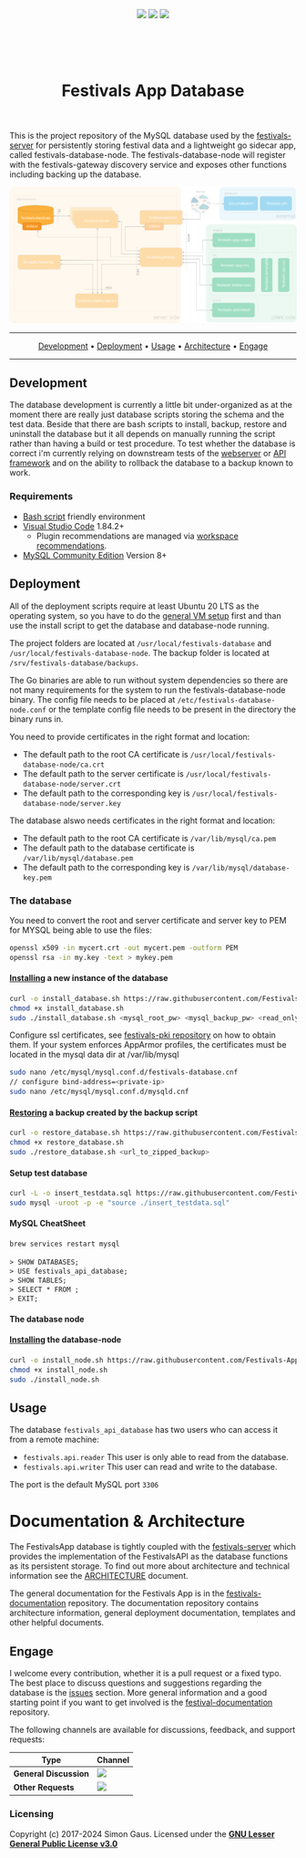 <p align="center">
   <a href="https://github.com/Festivals-App/festivals-database/commits/" title="Last Commit"><img src="https://img.shields.io/github/last-commit/Festivals-App/festivals-database?style=flat"></a>
   <a href="https://github.com/festivals-app/festivals-database/issues" title="Open Issues"><img src="https://img.shields.io/github/issues/festivals-app/festivals-database?style=flat"></a>
   <a href="./LICENSE" title="License"><img src="https://img.shields.io/github/license/festivals-app/festivals-database.svg"></a>
</p>

<h1 align="center">
    <br/><br/>
    Festivals App Database
    <br/><br/>
</h1>

This is the project repository of the MySQL database used by the [festivals-server](https://github.com/festivals-app/festivals-server) for persistently storing festival data
and a lightweight go sidecar app, called festivals-database-node. The festivals-database-node will register with the festivals-gateway discovery service and exposes other
functions including backing up the database.

![Figure 1: Architecture Overview Highlighted](https://github.com/Festivals-App/festivals-documentation/blob/main/images/architecture/architecture_overview_database.svg "Figure 1: Architecture Overview Highlighted")

<hr/>
<p align="center">
    <a href="#development">Development</a> •
    <a href="#deployment">Deployment</a> •
    <a href="#usage">Usage</a> •
    <a href="#architecture">Architecture</a> •
    <a href="#engage">Engage</a>
</p>
<hr/>

## Development

The database development is currently a little bit under-organized as at the moment there are really just database scripts storing the schema and the test data.
Beside that there are bash scripts to install, backup, restore and uninstall the database but it all depends on manually running the script rather than having a
build or test procedure. To test whether the database is correct i'm currently relying on downstream tests of the [webserver](https://github.com/Festivals-App/festivals-server)
or [API framework](https://github.com/Festivals-App/festivals-api-ios) and on the ability to rollback the database to a backup known to work.

### Requirements

- [Bash script](https://en.wikipedia.org/wiki/Bash_(Unix_shell)) friendly environment
- [Visual Studio Code](https://code.visualstudio.com/download) 1.84.2+
  - Plugin recommendations are managed via [workspace recommendations](https://code.visualstudio.com/docs/editor/extension-marketplace#_recommended-extensions).
- [MySQL Community Edition](https://www.mysql.com/de/products/community/) Version 8+

## Deployment

All of the deployment scripts require at least Ubuntu 20 LTS as the operating system, so you have to do the [general VM setup](https://github.com/Festivals-App/festivals-documentation/tree/master/deployment/general-vm-setup) first and than use the install script to get the database and database-node running.

The project folders are located at `/usr/local/festivals-database` and `/usr/local/festivals-database-node`.
The backup folder is located at `/srv/festivals-database/backups`.

The Go binaries are able to run without system dependencies so there are not many requirements for the system to run the festivals-database-node binary.
The config file needs to be placed at `/etc/festivals-database-node.conf` or the template config file needs to be present in the directory the binary runs in.

You need to provide certificates in the right format and location:

- The default path to the root CA certificate is          `/usr/local/festivals-database-node/ca.crt`
- The default path to the server certificate is           `/usr/local/festivals-database-node/server.crt`
- The default path to the corresponding key is            `/usr/local/festivals-database-node/server.key`

The database alswo needs certificates in the right format and location:

- The default path to the root CA certificate is          `/var/lib/mysql/ca.pem`
- The default path to the database certificate is         `/var/lib/mysql/database.pem`
- The default path to the corresponding key is            `/var/lib/mysql/database-key.pem`

### The database

You need to convert the root and server certificate and server key to PEM for MYSQL being able to use the files:

```bash
openssl x509 -in mycert.crt -out mycert.pem -outform PEM
openssl rsa -in my.key -text > mykey.pem
```

#### [Installing](https://github.com/Festivals-App/festivals-database/blob/main/operation/install_database.sh) a new instance of the database

```bash
curl -o install_database.sh https://raw.githubusercontent.com/Festivals-App/festivals-database/main/operation/install_database.sh
chmod +x install_database.sh
sudo ./install_database.sh <mysql_root_pw> <mysql_backup_pw> <read_only_pw> <read_write_pw>
```

Configure ssl certificates, see [festivals-pki repository](https://github.com/Festivals-App/festivals-pki) on how to obtain them.
If your system enforces AppArmor profiles, the certificates must be located in the mysql data dir at /var/lib/mysql

```bash
sudo nano /etc/mysql/mysql.conf.d/festivals-database.cnf
// configure bind-address=<private-ip>
sudo nano /etc/mysql/mysql.conf.d/mysqld.cnf
```

#### [Restoring](https://github.com/Festivals-App/festivals-database/blob/main/operation/restore_database.sh) a backup created by the backup script

```bash
curl -o restore_database.sh https://raw.githubusercontent.com/Festivals-App/festivals-database/main/operation/restore_database.sh
chmod +x restore_database.sh
sudo ./restore_database.sh <url_to_zipped_backup>
```

#### Setup test database

```bash
curl -L -o insert_testdata.sql https://raw.githubusercontent.com/Festivals-App/festivals-database/main/database_scripts/insert_testdata.sql
sudo mysql -uroot -p -e "source ./insert_testdata.sql"
```

#### MySQL CheatSheet

```mysql
brew services restart mysql

> SHOW DATABASES; 
> USE festivals_api_database;
> SHOW TABLES;
> SELECT * FROM ;
> EXIT;
```

#### The database node

#### [Installing](https://github.com/Festivals-App/festivals-database/blob/main/operation/install_node.sh) the database-node

```bash
curl -o install_node.sh https://raw.githubusercontent.com/Festivals-App/festivals-database/main/operation/install_node.sh
chmod +x install_node.sh
sudo ./install_node.sh
```

## Usage

The database `festivals_api_database` has two users who can access it from a remote machine:

- `festivals.api.reader` This user is only able to read from the database.
- `festivals.api.writer` This user can read and write to the database.

The port is the default MySQL port `3306`

# Documentation & Architecture

The FestivalsApp database is tightly coupled with the [festivals-server](https://github.com/Festivals-App/festivals-server) which provides the implementation of the FestivalsAPI as the database functions as its persistent storage. To find out more about architecture and technical information see the [ARCHITECTURE](./ARCHITECTURE.md) document.

The general documentation for the Festivals App is in the [festivals-documentation](https://github.com/festivals-app/festivals-documentation) repository.
The documentation repository contains architecture information, general deployment documentation, templates and other helpful documents.

## Engage

I welcome every contribution, whether it is a pull request or a fixed typo. The best place to discuss questions and suggestions regarding the database is the [issues](https://github.com/festivals-app/festivals-database/issues/) section. More general information and a good starting point if you want to get involved is the [festival-documentation](https://github.com/Festivals-App/festivals-documentation) repository.

The following channels are available for discussions, feedback, and support requests:

| Type                     | Channel                                                |
| ------------------------ | ------------------------------------------------------ |
| **General Discussion**   | <a href="https://github.com/festivals-app/festivals-documentation/issues/new/choose" title="General Discussion"><img src="https://img.shields.io/github/issues/festivals-app/festivals-documentation/question.svg?style=flat-square"></a> </a>   |
| **Other Requests**    | <a href="mailto:simon.cay.gaus@gmail.com" title="Email me"><img src="https://img.shields.io/badge/email-Simon-green?logo=mail.ru&style=flat-square&logoColor=white"></a>   |

### Licensing

Copyright (c) 2017-2024 Simon Gaus. Licensed under the [**GNU Lesser General Public License v3.0**](./LICENSE)
